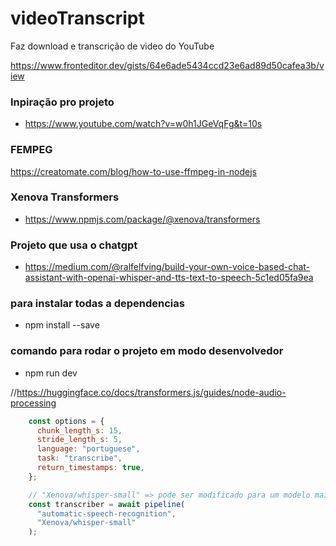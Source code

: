 # videoTranscript

Faz download e transcrição de video do YouTube

https://www.fronteditor.dev/gists/64e6ade5434ccd23e6ad89d50cafea3b/view

### Inpiração pro projeto

- https://www.youtube.com/watch?v=w0h1JGeVqFg&t=10s

### FEMPEG

https://creatomate.com/blog/how-to-use-ffmpeg-in-nodejs

### Xenova Transformers

- https://www.npmjs.com/package/@xenova/transformers

### Projeto que usa o chatgpt

- https://medium.com/@ralfelfving/build-your-own-voice-based-chat-assistant-with-openai-whisper-and-tts-text-to-speech-5c1ed05fa9ea

### para instalar todas a dependencias

- npm install --save

### comando para rodar o projeto em modo desenvolvedor

- npm run dev

//https://huggingface.co/docs/transformers.js/guides/node-audio-processing

```Javascript
    const options = {
      chunk_length_s: 15,
      stride_length_s: 5,
      language: "portuguese",
      task: "transcribe",
      return_timestamps: true,
    };

```

```Javascript
    // "Xenova/whisper-small" => pode ser modificado para um modelo maior mas requer mais processamento de sua amquina
    const transcriber = await pipeline(
      "automatic-speech-recognition",
      "Xenova/whisper-small"
    );

```
